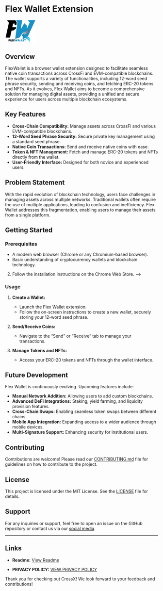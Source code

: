 # Flex Wallet Extension

<img src="logo.png" alt="FLEX Logo" width="100" style="background-color: black;"/>

## Overview

FlexWallet is a browser wallet extension designed to facilitate seamless native coin transactions across CrossFi and EVM-compatible blockchains. The wallet supports a variety of functionalities, including 12-word seed phrase security, sending and receiving coins, and fetching ERC-20 tokens and NFTs. As it evolves, Flex Wallet aims to become a comprehensive solution for managing digital assets, providing a unified and secure experience for users across multiple blockchain ecosystems.

## Key Features

- **Cross-Chain Compatibility:** Manage assets across CrossFi and various EVM-compatible blockchains.
- **12-Word Seed Phrase Security:** Secure private key management using a standard seed phrase.
- **Native Coin Transactions:** Send and receive native coins with ease.
- **Token & NFT Management:** Fetch and manage ERC-20 tokens and NFTs directly from the wallet.
- **User-Friendly Interface:** Designed for both novice and experienced users.

## Problem Statement

With the rapid evolution of blockchain technology, users face challenges in managing assets across multiple networks. Traditional wallets often require the use of multiple applications, leading to confusion and inefficiency. Flex Wallet addresses this fragmentation, enabling users to manage their assets from a single platform.

## Getting Started

### Prerequisites

- A modern web browser (Chrome or any Chromium-based browser).
- Basic understanding of cryptocurrency wallets and blockchain technology.

<!-- ### Installation

<!-- 1. Download the latest release of the Flex wallet from the [Chrome Web Store] (https://chromewebstore.google.com/detail/crossx-wallet/lhkllbobnfhbkfgnoblppaioenenoahf?pli=1). -->
2. Follow the installation instructions on the Chrome Web Store. -->

### Usage

1. **Create a Wallet:**
   - Launch the Flex Wallet extension.
   - Follow the on-screen instructions to create a new wallet, securely storing your 12-word seed phrase.

2. **Send/Receive Coins:**
   - Navigate to the “Send” or “Receive” tab to manage your transactions.

3. **Manage Tokens and NFTs:**
   - Access your ERC-20 tokens and NFTs through the wallet interface.

## Future Development

Flex Wallet is continuously evolving. Upcoming features include:

- **Manual Network Addition:** Allowing users to add custom blockchains.
- **Advanced DeFi Integrations:** Staking, yield farming, and liquidity provision features.
- **Cross-Chain Swaps:** Enabling seamless token swaps between different chains.
- **Mobile App Integration:** Expanding access to a wider audience through mobile devices.
- **Multi-Signature Support:** Enhancing security for institutional users.

## Contributing

Contributions are welcome! Please read our [CONTRIBUTING.md](CONTRIBUTING.md) file for guidelines on how to contribute to the project.

## License

This project is licensed under the MIT License. See the [LICENSE](LICENSE.md) file for details.

## Support

For any inquiries or support, feel free to open an issue on the GitHub repository or contact us via our [social media](https://x.com/DhruvJ245).

---

## Links

<!-- - **GitHub Repository:** [CrossX Wallet Extension](https://github.com/Amal221200/cross-wallet) -->
<!-- - **Demo Video:** [Watch here](https://www.youtube.com/watch?v=uBDvRxWr-Js) -->
<!-- - **Project Website:** [CrossX Wallet Chrome Extension](https://chromewebstore.google.com/detail/crossx-wallet/lhkllbobnfhbkfgnoblppaioenenoahf?pli=1) -->
- **Readme:** [View Readme](https://dhruv245.github.io/cross-wallet/)

<!-- - **Marketing Documentation:** [View Marketing Documentation](https://dhruv245.github.io/cross-wallet/MARKETING.html)
- **Technical Documentation:** [View Technical Documentation](https://dhruv245.github.io/cross-wallet/TECHNICAL.html) -->
- **PRIVACY POLICY:** [VIEW PRIVACY POLICY]()

Thank you for checking out CrossX! We look forward to your feedback and contributions!
